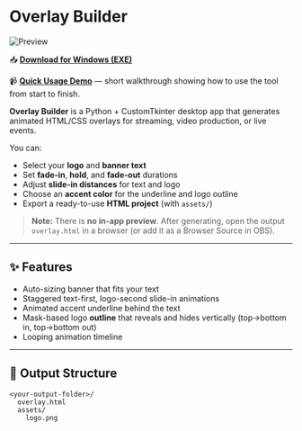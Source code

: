 # Overlay Builder

![Preview](https://i.ibb.co/r2n8YXrw/preview.png)

📥 **[Download for Windows (EXE)](https://github.com/cody-raves/overlay-builder/releases/download/windows/Overlay-Builder.exe)**

📹 **[Quick Usage Demo](https://streamable.com/3bfn0n)** — short walkthrough showing how to use the tool from start to finish.

**Overlay Builder** is a Python + CustomTkinter desktop app that generates animated HTML/CSS overlays for streaming, video production, or live events.

You can:
- Select your **logo** and **banner text**
- Set **fade-in**, **hold**, and **fade-out** durations
- Adjust **slide-in distances** for text and logo
- Choose an **accent color** for the underline and logo outline
- Export a ready-to-use **HTML project** (with `assets/`)

> **Note:** There is **no in-app preview**. After generating, open the output `overlay.html` in a browser (or add it as a Browser Source in OBS).

---

## ✨ Features
- Auto-sizing banner that fits your text
- Staggered text-first, logo-second slide-in animations
- Animated accent underline behind the text
- Mask-based logo **outline** that reveals and hides vertically (top→bottom in, top→bottom out)
- Looping animation timeline

---

## 📁 Output Structure
```plaintext
<your-output-folder>/
  overlay.html
  assets/
    logo.png


